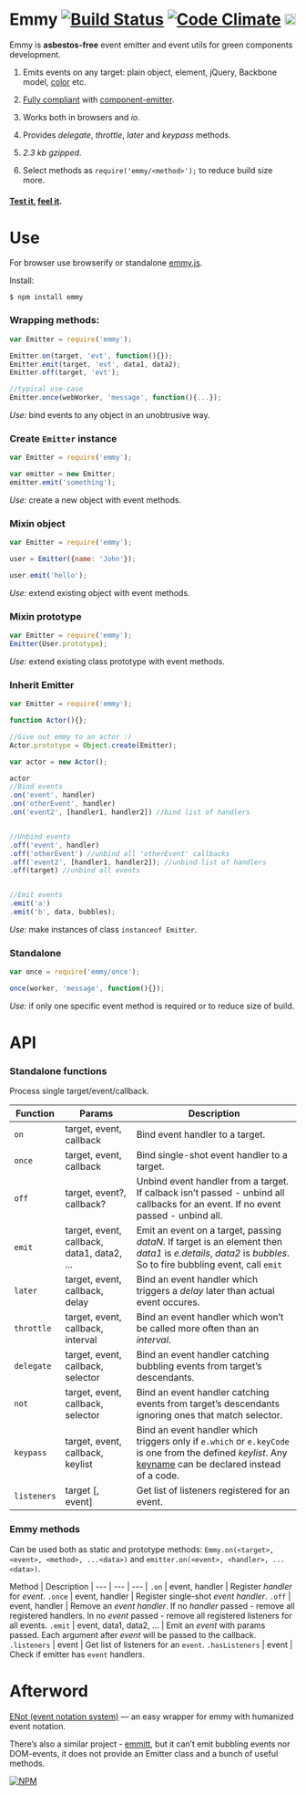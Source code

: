 # Emmy [![Build Status](https://travis-ci.org/dfcreative/emmy.svg?branch=master)](https://travis-ci.org/dfcreative/emmy)  [![Code Climate](https://codeclimate.com/github/dfcreative/emmy/badges/gpa.svg)](https://codeclimate.com/github/dfcreative/emmy) <a href="UNLICENSE"><img src="http://upload.wikimedia.org/wikipedia/commons/6/62/PD-icon.svg" width="20"/></a>

<!--
[![browser support](https://ci.testling.com/dfcreative/emmy.png)
](https://ci.testling.com/dfcreative/emmy)
-->

Emmy is **asbestos-free** event emitter and event utils for green components development.

1. Emits events on any target: plain object, element, jQuery, Backbone model, [color](https://github.com/dfcreative/color) etc.

2. [Fully compliant](https://cdn.rawgit.com/dfcreative/emmy/master/test/index.html) with [component-emitter](https://github.com/component/emitter).

3. Works both in browsers and _io_.

4. Provides _delegate_, _throttle_, _later_ and _keypass_ methods.

5. _2.3 kb gzipped_.

6. Select methods as `require('emmy/<method>');` to reduce build size more.



#### [Test it](https://rawgit.com/dfcreative/emmy/master/test/index.html), [feel it](http://jsfiddle.net/dfcreative/j2tquytv/).


# Use

For browser use browserify or standalone [emmy.js](/emmy.js).

Install:

`$ npm install emmy`


### Wrapping methods:

```js
var Emitter = require('emmy');

Emitter.on(target, 'evt', function(){});
Emitter.emit(target, 'evt', data1, data2);
Emitter.off(target, 'evt');

//typical use-case
Emitter.once(webWorker, 'message', function(){...});
```

_Use:_ bind events to any object in an unobtrusive way.


### Create `Emitter` instance

```js
var Emitter = require('emmy');

var emitter = new Emitter;
emitter.emit('something');
```

_Use:_ сreate a new object with event methods.


### Mixin object

```js
var Emitter = require('emmy');

user = Emitter({name: 'John'});

user.emit('hello');
```

_Use:_ extend existing object with event methods.


### Mixin prototype

```js
var Emitter = require('emmy');
Emitter(User.prototype);
```

_Use:_ extend existing class prototype with event methods.


### Inherit Emitter

```js
var Emitter = require('emmy');

function Actor(){};

//Give out emmy to an actor :)
Actor.prototype = Object.create(Emitter);

var actor = new Actor();

actor
//Bind events
.on('event', handler)
.on('otherEvent', handler)
.on('event2', [handler1, handler2]) //bind list of handlers


//Unbind events
.off('event', handler)
.off('otherEvent') //unbind all 'otherEvent' callbacks
.off('event2', [handler1, handler2]); //unbind list of handlers
.off(target) //unbind all events


//Emit events
.emit('a')
.emit('b', data, bubbles);
```

_Use:_ make instances of class `instanceof Emitter`.


### Standalone

```js
var once = require('emmy/once');

once(worker, 'message', function(){});
```

_Use:_ if only one specific event method is required or to reduce size of build.



# API

### Standalone functions

Process single target/event/callback.

Function | Params | Description
---|---|---
`on` | target, event, callback | Bind event handler to a target.
`once` | target, event, callback | Bind single-shot event handler to a target.
`off` | target, event?, callback? | Unbind event handler from a target. If calback isn’t passed - unbind all callbacks for an event. If no event passed - unbind all.
`emit` | target, event, callback, data1, data2, ... | Emit an event on a target, passing _dataN_. If target is an element then _data1_ is _e.details_, _data2_ is _bubbles_. So to fire bubbling event, call `emit` | element, 'click', null, true.
`later` | target, event, callback, delay | Bind an event handler which triggers a _delay_ later than actual event occures.
`throttle` | target, event, callback, interval | Bind an event handler which won’t be called more often than an _interval_.
`delegate` | target, event, callback, selector | Bind an event handler catching bubbling events from target’s descendants.
`not` | target, event, callback, selector | Bind an event handler catching events from target’s descendants ignoring ones that match selector.
`keypass` | target, event, callback, keylist | Bind an event handler which triggers only if `e.which` or `e.keyCode` is one from the defined _keylist_. Any [keyname](http://github.com/dfcreative/keyname) can be declared instead of a code.
`listeners` | target [, event] | Get list of listeners registered for an event.



### Emmy methods

Can be used both as static and prototype methods: `Emmy.on(<target>, <event>, <method>, ...<data>)` and `emitter.on(<event>, <handler>, ...<data>)`.

Method | Description |
--- | --- | --- |
`.on` | event, handler | Register _handler_ for _event_.
`.once` | event, handler | Register single-shot _event_ _handler_.
`.off` | event, handler  | Remove an _event_ _handler_. If no _handler_ passed - remove all registered handlers. In no _event_ passed - remove all registered listeners for all events.
`.emit` | event, data1, data2, ... | Emit an _event_ with params passed. Each argument after _event_ will be passed to the callback.
`.listeners` | event | Get list of listeners for an `event`.
`.hasListeners` | event | Check if emitter has `event` handlers.



# Afterword

[ENot (event notation system)](https://github.com/dfcreative/enot) — an easy wrapper for emmy with humanized event notation.


There’s also a similar project - [emmitt](https://github.com/airportyh/emmitt), but it can’t emit bubbling events nor DOM-events, it does not provide an Emitter class and a bunch of useful methods.


[![NPM](https://nodei.co/npm/emmy.png?downloads=true&downloadRank=true&stars=true)](https://nodei.co/npm/emmy/)